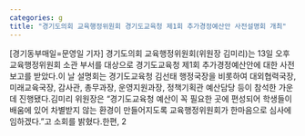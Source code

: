 ```yaml
---
categories: g
title: "경기도의회 교육행정위원회 경기도교육청 제1회 추가경정예산안 사전설명회 개최"
---
```

[경기동부매일=문영일 기자] 경기도의회 교육행정위원회(위원장 김미리)는 13일 오후 교육행정위원회 소관 부서를 대상으로 경기도교육청 제1회 추가경정예산안에 대한 사전 보고를 받았다.이 날 설명회는 경기도교육청 김선태 행정국장을 비롯하여 대외협력국장, 미래교육국장, 감사관, 총무과장, 운영지원과장, 정책기획관 예산담당 등이 참석한 가운데 진행됐다.김미리 위원장은 “경기도교육청 예산이 꼭 필요한 곳에 편성되어 학생들이 배움에 있어 차별받지 않는 환경이 만들어지도록 교육행정위원회가 한마음으로 심사에 임하겠다.”고 소회를 밝혔다.한편, 2